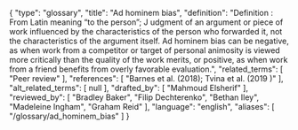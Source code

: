 {
    "type": "glossary",
    "title": "Ad hominem bias",
    "definition": "Definition : From Latin meaning “to the person”;  J udgment of an argument or piece of work influenced by the characteristics of the person who forwarded it, not the characteristics of the argument itself. Ad hominem bias can be negative, as when work from a competitor or target of personal animosity is viewed more critically than the quality of the work merits, or positive, as when work from a friend benefits from overly favorable evaluation.",
    "related_terms": [
        "Peer review"
    ],
    "references": [
        "Barnes et al. (2018); Tvina et al. (2019 )"
    ],
    "alt_related_terms": [
        null
    ],
    "drafted_by": [
        "Mahmoud Elsherif"
    ],
    "reviewed_by": [
        "Bradley Baker",
        "Filip Dechterenko",
        "Bethan  Iley",
        "Madeleine Ingham",
        "Graham Reid"
    ],
    "language": "english",
    "aliases": [
        "/glossary/ad_hominem_bias"
    ]
}
